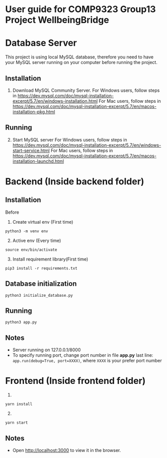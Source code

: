 # User guide for COMP9323 Group13 Project WellbeingBridge 


# Database Server

This project is using local MySQL database, therefore you need to have your MySQL server running on your computer before running the project.

## Installation
1. Download MySQL Community Server.
For Windows users, follow steps in https://dev.mysql.com/doc/mysql-installation-excerpt/5.7/en/windows-installation.html
For Mac users, follow steps in https://dev.mysql.com/doc/mysql-installation-excerpt/5.7/en/macos-installation-pkg.html


## Running
2. Start MySQL server
For Windows users, follow steps in https://dev.mysql.com/doc/mysql-installation-excerpt/5.7/en/windows-start-service.html
For Mac users, follow steps in https://dev.mysql.com/doc/mysql-installation-excerpt/5.7/en/macos-installation-launchd.html


# Backend (Inside backend folder)

## Installation

Before

1. Create virtual env (First time)

```shell
python3 -m venv env
```

2. Active env (Every time)

```shell
source env/bin/activate
```
3. Install requirement library(First time)
```shell
pip3 install -r requirements.txt
```

## Database initialization
```shell
python3 initialize_database.py
```

## Running
```shell
python3 app.py
```

## Notes
* Server running on 127.0.0.1/8000
* To specify running port, change port number in file **app.py** last line: `app.run(debug=True, port=XXXX)`, where `XXXX` is your prefer
port number

# Frontend (Inside frontend folder)

1. 
```
yarn install
```

2.
```
yarn start
```

## Notes
* Open [http://localhost:3000](http://localhost:3000) to view it in the browser.

